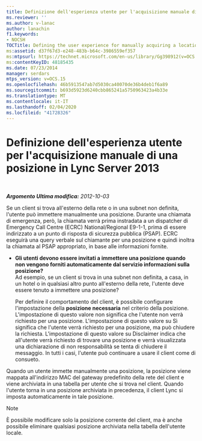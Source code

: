 ```yaml
---
title: Definizione dell'esperienza utente per l'acquisizione manuale di una posizione
ms.reviewer: ''
ms.author: v-lanac
author: lanachin
f1.keywords:
- NOCSH
TOCTitle: Defining the user experience for manually acquiring a location
ms:assetid: d37f67d3-e248-483b-b64c-3986559ef357
ms:mtpsurl: https://technet.microsoft.com/en-us/library/Gg398912(v=OCS.15)
ms:contentKeyID: 48185435
ms.date: 07/23/2014
manager: serdars
mtps_version: v=OCS.15
ms.openlocfilehash: 46b5913547ab7d5030ca40070de36b4deb1f6a89
ms.sourcegitcommit: b693d5923d6240cbb865241a5750963423a4b33e
ms.translationtype: MT
ms.contentlocale: it-IT
ms.lasthandoff: 02/04/2020
ms.locfileid: "41728326"
---
```

<div data-xmlns="http://www.w3.org/1999/xhtml">

<div class="topic" data-xmlns="http://www.w3.org/1999/xhtml" data-msxsl="urn:schemas-microsoft-com:xslt" data-cs="http://msdn.microsoft.com/en-us/">

<div data-asp="http://msdn2.microsoft.com/asp">

# <a name="defining-the-user-experience-for-manually-acquiring-a-location-in-lync-server-2013"></a>Definizione dell'esperienza utente per l'acquisizione manuale di una posizione in Lync Server 2013

</div>

<div id="mainSection">

<div id="mainBody">

<span> </span>

_**Argomento Ultima modifica:** 2012-10-03_

Se un client si trova all'esterno della rete o in una subnet non definita, l'utente può immettere manualmente una posizione. Durante una chiamata di emergenza, però, la chiamata verrà prima instradata a un dispatcher di Emergency Call Centre (ECRC) National/Regional E9-1-1, prima di essere indirizzato a un punto di risposta di sicurezza pubblica (PSAP). ECRC eseguirà una query verbale sul chiamante per una posizione e quindi inoltra la chiamata al PSAP appropriato, in base alle informazioni fornite.

  - **Gli utenti devono essere invitati a immettere una posizione quando non vengono forniti automaticamente dal servizio informazioni sulla posizione?**  
    Ad esempio, se un client si trova in una subnet non definita, a casa, in un hotel o in qualsiasi altro punto all'esterno della rete, l'utente deve essere tenuto a immettere una posizione?
    
    Per definire il comportamento del client, è possibile configurare l'impostazione della **posizione necessaria** nel criterio della posizione. L'impostazione di questo valore non significa che l'utente non verrà richiesto per una posizione. L'impostazione di questo valore su Sì significa che l'utente verrà richiesto per una posizione, ma può chiudere la richiesta. L'impostazione di questo valore su Disclaimer indica che all'utente verrà richiesto di trovare una posizione e verrà visualizzata una dichiarazione di non responsabilità se tenta di chiudere il messaggio. In tutti i casi, l'utente può continuare a usare il client come di consueto.

Quando un utente immette manualmente una posizione, la posizione viene mappata all'indirizzo MAC del gateway predefinito della rete del client e viene archiviata in una tabella per utente che si trova nel client. Quando l'utente torna in una posizione archiviata in precedenza, il client Lync si imposta automaticamente in tale posizione.

<div>


> [!NOTE]
> È possibile modificare solo la posizione corrente del client, ma è anche possibile eliminare qualsiasi posizione archiviata nella tabella dell'utente locale.



</div>

</div>

<span> </span>

</div>

</div>

</div>

